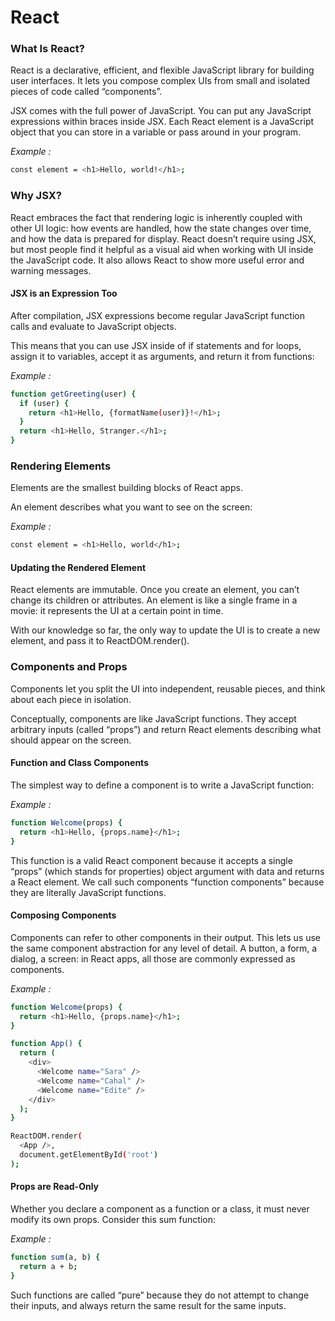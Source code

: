 # React

### What Is React?
React is a declarative, efficient, and flexible JavaScript library for building user interfaces. It lets you compose complex UIs from small and isolated pieces of code called “components”.

JSX comes with the full power of JavaScript. You can put any JavaScript expressions within braces inside JSX. Each React element is a JavaScript object that you can store in a variable or pass around in your program.

*Example :*
```bash
const element = <h1>Hello, world!</h1>;
```

### Why JSX?
React embraces the fact that rendering logic is inherently coupled with other UI logic: how events are handled, how the state changes over time, and how the data is prepared for display.
React doesn’t require using JSX, but most people find it helpful as a visual aid when working with UI inside the JavaScript code. It also allows React to show more useful error and warning messages.

#### JSX is an Expression Too
After compilation, JSX expressions become regular JavaScript function calls and evaluate to JavaScript objects.

This means that you can use JSX inside of if statements and for loops, assign it to variables, accept it as arguments, and return it from functions:

*Example :*

```bash
function getGreeting(user) {
  if (user) {
    return <h1>Hello, {formatName(user)}!</h1>;
  }
  return <h1>Hello, Stranger.</h1>;
}
```

### Rendering Elements
Elements are the smallest building blocks of React apps.

An element describes what you want to see on the screen:

*Example :*
```bash
const element = <h1>Hello, world</h1>;
```

#### Updating the Rendered Element
React elements are immutable. Once you create an element, you can’t change its children or attributes. An element is like a single frame in a movie: it represents the UI at a certain point in time.

With our knowledge so far, the only way to update the UI is to create a new element, and pass it to ReactDOM.render().


### Components and Props

Components let you split the UI into independent, reusable pieces, and think about each piece in isolation.

Conceptually, components are like JavaScript functions. They accept arbitrary inputs (called “props”) and return React elements describing what should appear on the screen.

#### Function and Class Components
The simplest way to define a component is to write a JavaScript function:

*Example :*
```bash
function Welcome(props) {
  return <h1>Hello, {props.name}</h1>;
}
```

This function is a valid React component because it accepts a single “props” (which stands for properties) object argument with data and returns a React element. We call such components “function components” because they are literally JavaScript functions.

#### Composing Components
Components can refer to other components in their output. This lets us use the same component abstraction for any level of detail. A button, a form, a dialog, a screen: in React apps, all those are commonly expressed as components.

*Example :*
```bash
function Welcome(props) {
  return <h1>Hello, {props.name}</h1>;
}

function App() {
  return (
    <div>
      <Welcome name="Sara" />
      <Welcome name="Cahal" />
      <Welcome name="Edite" />
    </div>
  );
}

ReactDOM.render(
  <App />,
  document.getElementById('root')
);
```

#### Props are Read-Only
Whether you declare a component as a function or a class, it must never modify its own props. Consider this sum function:

*Example :*
```bash
function sum(a, b) {
  return a + b;
}
```

Such functions are called “pure” because they do not attempt to change their inputs, and always return the same result for the same inputs.

